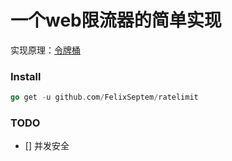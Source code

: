 # 一个web限流器的简单实现
实现原理：[令牌桶](https://en.wikipedia.org/wiki/Token_bucket)

### Install
```go
go get -u github.com/FelixSeptem/ratelimit
```

### TODO
- [] 并发安全
